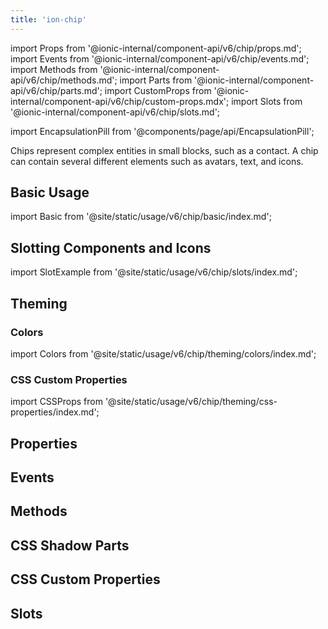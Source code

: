 ```yaml
---
title: 'ion-chip'
---
```


import Props from '@ionic-internal/component-api/v6/chip/props.md';
import Events from '@ionic-internal/component-api/v6/chip/events.md';
import Methods from '@ionic-internal/component-api/v6/chip/methods.md';
import Parts from '@ionic-internal/component-api/v6/chip/parts.md';
import CustomProps from '@ionic-internal/component-api/v6/chip/custom-props.mdx';
import Slots from '@ionic-internal/component-api/v6/chip/slots.md';

<head>
  <title>ion-chip: Name, Text, Icon and Avatar for Ionic Framework Apps</title>
  <meta
    name="description"
    content="ion-chips represent complex entities in small blocks, such as a contact. A chip can contain several different elements such as names, avatars, text, and icons."
  />
</head>

import EncapsulationPill from '@components/page/api/EncapsulationPill';

<EncapsulationPill type="shadow" />

Chips represent complex entities in small blocks, such as a contact. A chip can contain several different elements such as avatars, text, and icons.

## Basic Usage

import Basic from '@site/static/usage/v6/chip/basic/index.md';

<Basic />

## Slotting Components and Icons

import SlotExample from '@site/static/usage/v6/chip/slots/index.md';

<SlotExample />

## Theming

### Colors

import Colors from '@site/static/usage/v6/chip/theming/colors/index.md';

<Colors />

### CSS Custom Properties

import CSSProps from '@site/static/usage/v6/chip/theming/css-properties/index.md';

<CSSProps />

## Properties

<Props />

## Events

<Events />

## Methods

<Methods />

## CSS Shadow Parts

<Parts />

## CSS Custom Properties

<CustomProps />

## Slots

<Slots />
